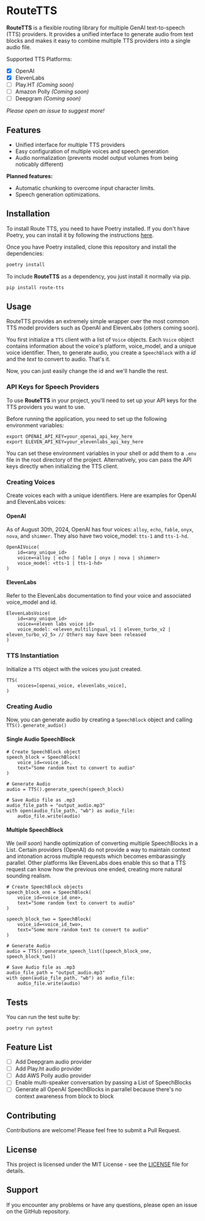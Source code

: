 # RouteTTS

**RouteTTS** is a flexible routing library for multiple GenAI text-to-speech (TTS) providers. It provides a unified interface to generate audio from text blocks and makes it easy to combine multiple TTS providers into a single audio file.

Supported TTS Platforms:
- [x] OpenAI
- [x] ElevenLabs
- [ ] Play.HT *(Coming soon)*
- [ ] Amazon Polly *(Coming soon)*
- [ ] Deepgram *(Coming soon)*

*Please open an issue to suggest more!*

## Features

- Unified interface for multiple TTS providers
- Easy configuration of multiple voices and speech generation
- Audio normalization (prevents model output volumes from being noticably different)

**Planned features:**
- Automatic chunking to overcome input character limits.
- Speech generation optimizations.

## Installation

To install Route TTS, you need to have Poetry installed. If you don't have Poetry, you can install it by following the instructions [here](https://python-poetry.org/docs/#installation).

Once you have Poetry installed, clone this repository and install the dependencies:

```bash
poetry install
```

To include **RouteTTS** as a dependency, you just install it normally via pip.

```bash
pip install route-tts
```

## Usage
RouteTTS provides an extremely simple wrapper over the most common TTS model providers such as OpenAI and ElevenLabs (others coming soon).

You first initialize a `TTS` client with a list of `Voice` objects. Each `Voice` object contains information about the voice's platform, voice_model, and a unique voice identifier. Then, to generate audio, you create a `SpeechBlock` with a *id* and the *text* to convert to audio. That's it.

Now, you can just easily change the id and we'll handle the rest.

### API Keys for Speech Providers
To use **RouteTTS** in your project, you'll need to set up your API keys for the TTS providers you want to use.

Before running the application, you need to set up the following environment variables:

```
export OPENAI_API_KEY=your_openai_api_key_here
export ELEVEN_API_KEY=your_elevenlabs_api_key_here
```

You can set these environment variables in your shell or add them to a `.env` file in the root directory of the project. Alternatively, you can pass the API keys directly when initializing the TTS client.

### Creating Voices
Create voices each with a unique identifiers. Here are examples for OpenAI and ElevenLabs voices:

#### OpenAI
As of August 30th, 2024, OpenAI has four voices: `alloy`, `echo`, `fable`, `onyx`, `nova`, and `shimmer`. They also have two voice_model: `tts-1` and `tts-1-hd`.
```
OpenAIVoice(
    id=<any_unique_id>
    voice=<alloy | echo | fable | onyx | nova | shimmer>
    voice_model: <tts-1 | tts-1-hd>
)
```

#### ElevenLabs
Refer to the ElevenLabs documentation to find your voice and associated voice_model and id.

```
ElevenLabsVoice(
    id=<any_unique_id>
    voice=<eleven labs voice id>
    voice_model: <eleven_multilingual_v1 | eleven_turbo_v2 | eleven_turbo_v2_5> // Others may have been released
)
```

### TTS Instantiation
Initialize a `TTS` object with the voices you just created.

```
TTS(
    voices=[openai_voice, elevenlabs_voice],
)
```

### Creating Audio
Now, you can generate audio by creating a `SpeechBlock` object and calling `TTS().generate_audio()`

#### Single Audio SpeechBlock

```
# Create SpeechBlock object
speech_block = SpeechBlock(
    voice_id=<voice_id>,
    text="Some random text to convert to audio"
)

# Generate Audio
audio = TTS().generate_speech(speech_block)

# Save Audio file as .mp3
audio_file_path = "output_audio.mp3"
with open(audio_file_path, "wb") as audio_file:
    audio_file.write(audio)
```

#### Multiple SpeechBlock
We (*will soon*) handle optimization of converting multiple SpeechBlocks in a List. Certain providers (OpenAI) do not provide a way to maintain context and intonation across multiple requests which becomes embarassingly parallel. Other platforms like ElevenLabs does enable this so that a TTS request can know how the previous one ended, creating more natural sounding realism.

```
# Create SpeechBlock objects
speech_block_one = SpeechBlock(
    voice_id=<voice_id_one>,
    text="Some random text to convert to audio"
)

speech_block_two = SpeechBlock(
    voice_id=<voice_id_two>,
    text="Some more random text to convert to audio"
)

# Generate Audio
audio = TTS().generate_speech_list([speech_block_one, speech_block_two])

# Save Audio file as .mp3
audio_file_path = "output_audio.mp3"
with open(audio_file_path, "wb") as audio_file:
    audio_file.write(audio)
```

## Tests
You can run the test suite by:
```
poetry run pytest
```

## Feature List
- [ ] Add Deepgram audio provider
- [ ] Add Play.ht audio provider
- [ ] Add AWS Polly audio provider
- [ ] Enable multi-speaker conversation by passing a List of SpeechBlocks
- [ ] Generate all OpenAI SpeechBlocks in parrallel because there's no context awareness from block to block

## Contributing

Contributions are welcome! Please feel free to submit a Pull Request.

## License

This project is licensed under the MIT License - see the [LICENSE](LICENSE) file for details.

## Support

If you encounter any problems or have any questions, please open an issue on the GitHub repository.
